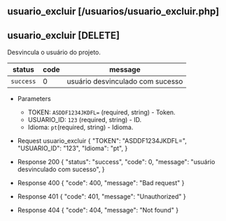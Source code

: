 ## usuario_excluir [/usuarios/usuario_excluir.php]

## usuario_excluir [DELETE]

Desvincula o usuário do projeto.

status    | code | message
---       | ---  | ---
`success` |  0   | usuário desvinculado com sucesso

+ Parameters
    + TOKEN: `ASDDF1234JKDFL=` (required, string) - Token.
    + USUARIO_ID: `123` (required, string) - ID.
    + Idioma: `pt`(required, string) - Idioma.

+ Request usuario_excluir
    {
        "TOKEN": "ASDDF1234JKDFL=",
        "USUARIO_ID": "123",
        "Idioma": "pt",
    }

+ Response 200
    {
        "status": "success",
        "code": 0,
        "message": "usuário desvinculado com sucesso",
    }

+ Response 400
    {
        "code": 400,
        "message": "Bad request"
    }

+ Response 401
    {
        "code": 401,
        "message": "Unauthorized"
    }

+ Response 404
    {
        "code": 404,
        "message": "Not found"
    }